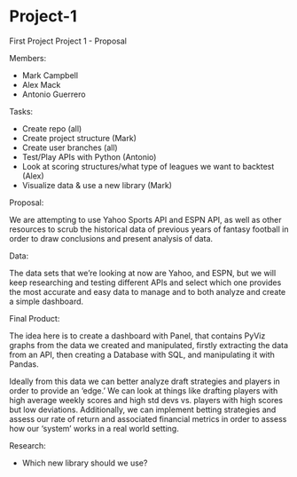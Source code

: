 # Project-1
First Project
Project 1 - Proposal

Members:

- Mark Campbell
- Alex Mack
- Antonio Guerrero

Tasks:

- Create repo (all)
- Create project structure (Mark)
- Create user branches (all)
- Test/Play APIs with Python (Antonio)
- Look at scoring structures/what type of leagues we want to backtest (Alex)
- Visualize data & use a new library (Mark)

Proposal:

We are attempting to use Yahoo Sports API and ESPN API, as well as other resources to scrub the historical data of previous years of fantasy football in order to draw conclusions and present analysis of data.

Data:

The data sets that we’re looking at now are Yahoo, and ESPN, but we will keep researching and testing different APIs and select which one provides the most accurate and easy data to manage and to both analyze and create a simple dashboard.

Final Product:

The idea here is to create a dashboard with Panel, that contains PyViz graphs from the data we created and manipulated, firstly extracting the data from an API, then creating a Database with SQL, and manipulating it with Pandas.

Ideally from this data we can better analyze draft strategies and players in order to provide an ‘edge.’ We can look at things like drafting players with high average weekly scores and high std devs vs. players with high scores but low deviations. Additionally, we can implement betting strategies and assess our rate of return and associated financial metrics in order to assess how our ‘system’ works in a real world setting. 

Research:
- Which new library should we use?




